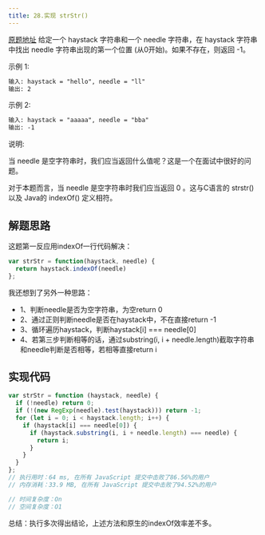 ```yaml
---
title: 28.实现 strStr()
---
```

[原题地址](https://leetcode-cn.com/problems/implement-strstr/)
给定一个 haystack 字符串和一个 needle 字符串，在 haystack 字符串中找出 needle 字符串出现的第一个位置 (从0开始)。如果不存在，则返回  -1。

示例 1:
```md
输入: haystack = "hello", needle = "ll"
输出: 2
```
示例 2:
```md
输入: haystack = "aaaaa", needle = "bba"
输出: -1
```
说明:

当 needle 是空字符串时，我们应当返回什么值呢？这是一个在面试中很好的问题。

对于本题而言，当 needle 是空字符串时我们应当返回 0 。这与C语言的 strstr() 以及 Java的 indexOf() 定义相符。

## 解题思路
这题第一反应用indexOf一行代码解决：
```js
var strStr = function(haystack, needle) {
  return haystack.indexOf(needle)
};
```
我还想到了另外一种思路：
- 1、判断needle是否为空字符串，为空return 0
- 2、通过正则判断needle是否在haystack中，不在直接return -1
- 3、循环遍历haystack，判断haystack[i] === needle[0]
- 4、若第三步判断相等的话，通过substring(i, i + needle.length)截取字符串和needle判断是否相等，若相等直接return i

## 实现代码
```js
var strStr = function (haystack, needle) {
  if (!needle) return 0;
  if (!(new RegExp(needle).test(haystack))) return -1;
  for (let i = 0; i < haystack.length; i++) {
    if (haystack[i] === needle[0]) {
      if (haystack.substring(i, i + needle.length) === needle) {
        return i;
      }
    }
  }
};
// 执行用时：64 ms, 在所有 JavaScript 提交中击败了86.56%的用户
// 内存消耗：33.9 MB, 在所有 JavaScript 提交中击败了94.52%的用户

// 时间复杂度：On
// 空间复杂度：O1
```
总结：执行多次得出结论，上述方法和原生的indexOf效率差不多。
